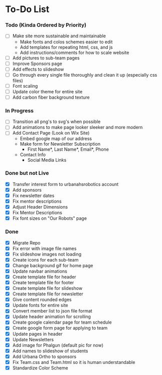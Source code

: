 # To-Do List

### Todo (Kinda Ordered by Priority)
- [ ] Make site more sustainable and maintainable
    - Make fonts and colos schemes easier to edit
    - Add templates for repeating html, css, and js
    - Add instructions/comments for how to scale website
- [ ] Add pictures to sub-team pages
- [ ] Improve Sponsors page
- [ ] Add effects to slideshow 
- [ ] Go through every single file thoroughly and clean it up (especially css files)
- [ ] Font scaling
- [ ] Update color theme for entire site
- [ ] Add carbon fiber background texture

### In Progress
- [ ] Transition all png's to svg's when possible
- [ ] Add animations to make page looker sleeker and more modern
- [ ] Add Contact Page (Look on Wix Site)
    - Embed google map of our address
    - Make form for Newsletter Subscription
        - First Name*, Last Name*, Email*, Phone
    - Contact Info
        - Social Media Links

### Done but not Live
- [x] Transfer interest form to urbanahsrobotics account
- [x] Add sponsors
- [x] Fix newsletter dates
- [x] Fix mentor descriptions
- [x] Adjust Header Dimensions
- [x] Fix Mentor Descriptions
- [x] Fix font sizes on "Our Robots" page

### Done
- [x] Migrate Repo
- [x] Fix error with image file names
- [x] Fix slideshow images not loading
- [x] Create icons for each sub-team
- [x] Change background gif for home page
- [x] Update navbar animations
- [x] Create template file for header
- [x] Create template file for footer
- [x] Create template file for slideshow
- [x] Create template file for newsletter
- [x] Give content rounded edges
- [x] Update fonts for entire site
- [x] Convert member list to json file format
- [x] Update header animation for scrolling
- [x] Create google calendar page for team schedule
- [x] Create google form page for applying to team
- [x] Update pages in header
- [x] Update Newsletters
- [x] Add image for Phalgun (default pic for now)
- [x] Add names to slideshow of students
- [x] Add Urbana Ortho to sponsors
- [x] Fix Team.css and Team.html so it is human understandable
- [x] Standardize Color Scheme
